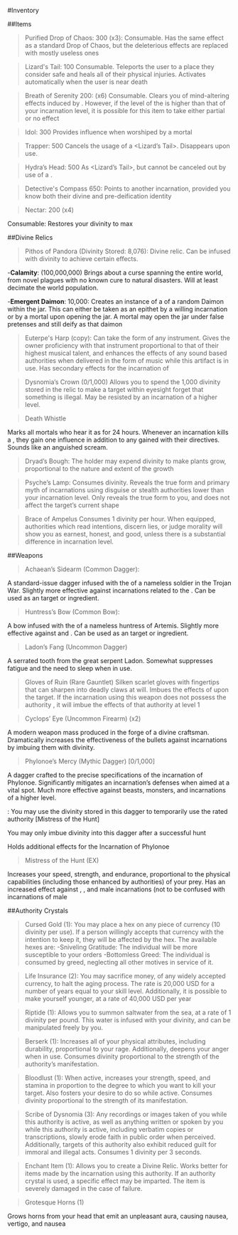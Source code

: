 #Inventory

##Items
>Purified Drop of Chaos: 300 (x3):
Consumable. Has the same effect as a standard Drop of Chaos, but the deleterious effects are replaced with mostly useless ones

>Lizard's Tail: 100
Consumable. Teleports the user to a place they consider safe and heals all of their physical injuries. Activates automatically when the user is near death

>Breath of Serenity 200: (x6)
Consumable. Clears you of mind-altering effects induced by <Authorities>. However, if the level of the <Authority> is higher than that of your incarnation level, it is possible for this item to take either partial or no effect

>Idol: 300
Provides influence when worshiped by a mortal

>Trapper: 500 
Cancels the usage of a <Lizard’s Tail>. Disappears upon use.

>Hydra’s Head: 500
As <Lizard’s Tail>, but cannot be canceled out by use of a <Trapper>.

>Detective's Compass 650: 
Points to another incarnation, provided you know both their divine and pre-deification identity

>Nectar: 200 (x4)

Consumable: Restores your divinity to max

##Divine Relics

>Pithos of Pandora (Divinity Stored: 8,076):
Divine relic. Can be infused with divinity to achieve certain effects.

-**Calamity**: (100,000,000)
		Brings about a curse spanning the entire world, from novel plagues with no known cure to natural disasters. Will at least decimate the world population.

-**Emergent Daimon**: 10,000:
	Creates an instance of a <Plural Myth> of a random Daimon within the jar. This can either be taken as an epithet by a willing incarnation or by a mortal upon opening the jar. A mortal may open the jar under false pretenses and still deify as that daimon

>Euterpe's Harp (copy):
Can take the form of any instrument. Gives the owner proficiency with that instrument proportional to that of their highest musical talent, and enhances the effects of any sound based authorities when delivered in the form of music while this artifact is in use. Has secondary effects for the incarnation of <Euterpe>

>Dysnomia’s Crown (0/1,000)
Allows you to spend the 1,000 divinity stored in the relic to make a target within eyesight forget that something is illegal. May be resisted by an incarnation of a higher level.

>Death Whistle

Marks all mortals who hear it as <Victims> for 24 hours. Whenever an incarnation kills a <Victim>, they gain one influence in addition to any gained with their directives. Sounds like an anguished scream.

>Dryad’s Bough:
The holder may expend divinity to make plants grow, proportional to the nature and extent of the growth

>Psyche’s Lamp:
Consumes divinity. Reveals the true form and primary myth of incarnations using disguise or stealth authorities lower than your incarnation level. Only reveals the true form to you, and does not affect the target’s current shape

>Brace of Ampelus
Consumes 1 divinity per hour. When equipped, authorities which read intentions, discern lies, or judge morality will show you as earnest, honest, and good, unless there is a substantial difference in incarnation level.

##Weapons

>Achaean’s Sidearm (Common Dagger):

A standard-issue dagger infused with the <Myth> of a nameless soldier in the Trojan War. Slightly more effective against incarnations related to the <Trojan War>. Can be used as an <Enchant> target or ingredient.

>Huntress’s Bow (Common Bow):

A bow infused with the <Myth> of a nameless huntress of Artemis. Slightly more effective against <Beasts> and <Monsters>. Can be used as an <Enchant> target or ingredient.

>Ladon’s Fang (Uncommon Dagger)

A serrated tooth from the great serpent Ladon. Somewhat suppresses fatigue and the need to sleep when in use.

>Gloves of Ruin (Rare Gauntlet)
Silken scarlet gloves with fingertips that can sharpen into deadly claws at will. Imbues the effects of <Touch of Madness> upon the target. If the incarnation using this weapon does not possess the authority <Touch of Madness>, it will imbue the effects of that authority at level 1

>Cyclops’ Eye (Uncommon Firearm) (x2)

A modern weapon mass produced in the forge of a divine craftsman. Dramatically increases the effectiveness of the bullets against incarnations by imbuing them with divinity.

>Phylonoe’s Mercy (Mythic Dagger) [0/1,000]

A dagger crafted to the precise specifications of the incarnation of Phylonoe. Significantly mitigates an incarnation’s defenses when aimed at a vital spot. Much more effective against beasts, monsters, and incarnations of a higher level.

<Active Ability: Channel the Goddess>: You may use the divinity stored in this dagger to temporarily use the <EX> rated authority [Mistress of the Hunt]

You may only imbue divinity into this dagger after a successful hunt

Holds additional effects for the Incarnation of Phylonoe

>Mistress of the Hunt (EX)

Increases your speed, strength, and endurance, proportional to the physical capabilities (including those enhanced by authorities) of your prey. Has an increased effect against <Beasts>, <Monsters>, and male incarnations (not to be confused with incarnations of male <Myths>

##Authority Crystals


>Cursed Gold (1):
You may place a hex on any piece of currency (10 divinity per use). If a person willingly accepts that currency with the intention to keep it, they will be affected by the hex. The available hexes are:
	-Sniveling Gratitude: The individual will be more susceptible to your orders
	-Bottomless Greed: The individual is consumed by greed, neglecting all other motives in service of it.

>Life Insurance (2):
You may sacrifice money, of any widely accepted currency, to halt the aging process. The rate is 20,000 USD for a number of years equal to your skill level. Additionally, it is possible to make yourself younger, at a rate of 40,000 USD per year

>Riptide (1):
Allows you to summon saltwater from the sea, at a rate of 1 divinity per pound. This water is infused with your divinity, and can be manipulated freely by you.

>Berserk (1):
Increases all of your physical attributes, including durability, proportional to your rage. Additionally, deepens your anger when in use. Consumes divinity proportional to the strength of the authority’s manifestation.

>Bloodlust (1):
When active, increases your strength, speed, and stamina in proportion to the degree to which you want to kill your target. Also fosters your desire to do so while active. Consumes divinity proportional to the strength of its manifestation.

>Scribe of Dysnomia (3):
Any recordings or images taken of you while this authority is active, as well as anything written or spoken by you while this authority is active, including verbatim copies or transcriptions, slowly erode faith in public order when perceived. Additionally, targets of this authority also exhibit reduced guilt for immoral and illegal acts. Consumes 1 divinity per 3 seconds.

>Enchant Item (1): 
Allows you to create a Divine Relic. Works better for items made by the incarnation using this authority. If an authority crystal is used, a specific effect may be imparted. The item is severely damaged in the case of failure.

>Grotesque Horns (1)

Grows horns from your head that emit an unpleasant aura, causing nausea, vertigo, and nausea